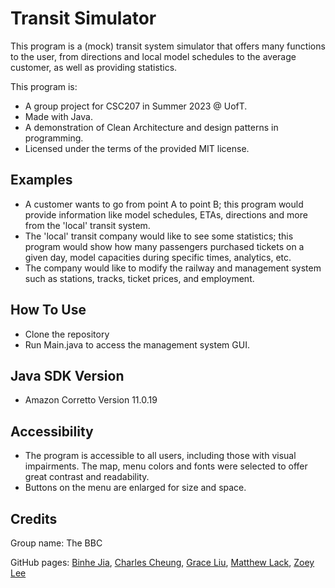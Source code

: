 # Transit Simulator #

This program is a (mock) transit system simulator that offers many functions to the user, from directions and local 
model schedules to the average customer, as well as providing statistics.

This program is:
- A group project for CSC207 in Summer 2023 @ UofT.
- Made with Java.
- A demonstration of Clean Architecture and design patterns in programming.
- Licensed under the terms of the provided MIT license.

## Examples ##

- A customer wants to go from point A to point B; this program would provide information like model schedules, ETAs, 
directions and more from the 'local' transit system.
- The 'local' transit company would like to see some statistics; this program would show how many passengers purchased 
tickets on a given day, model capacities during specific times, analytics, etc.
- The company would like to modify the railway and management system such as stations, tracks, ticket prices, and employment.

## How To Use ##
- Clone the repository
- Run Main.java to access the management system GUI.

## Java SDK Version ##
- Amazon Corretto Version 11.0.19

## Accessibility ##
- The program is accessible to all users, including those with visual impairments. The map, menu colors and fonts were selected to offer great contrast and readability.
- Buttons on the menu are enlarged for size and space.

## Credits ##

Group name: The BBC

GitHub pages: 
[Binhe Jia](https://github.com/Binhe-Jia "Jarrett's GitHub page"), 
[Charles Cheung](https://github.com/charlescheung22 "Charles' GitHub page"), 
[Grace Liu](https://github.com/gracelliu "Grace's GitHub page"), 
[Matthew Lack](https://github.com/mattlack15 "Matt's GitHub page"), 
[Zoey Lee](https://github.com/zoeyzlee "Zoey's GitHub page")


